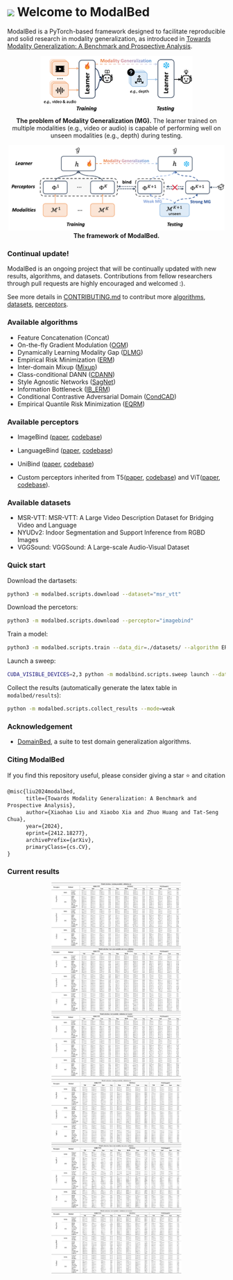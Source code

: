 # <img height=34 src="https://raw.githubusercontent.com/Tarikul-Islam-Anik/Animated-Fluent-Emojis/master/Emojis/Hand%20gestures/Waving%20Hand.png"/> Welcome to ModalBed

ModalBed is a PyTorch-based framework designed to facilitate reproducible and solid research in modality generalization, as introduced in [Towards Modality Generalization: A Benchmark and Prospective Analysis](https://arxiv.org/pdf/2412.18277).


<p align="center">
<img style="width:350px" src="img/MG_1.png" />
<br/>
<strong>The problem of Modality Generalization (MG).</strong> The learner trained on multiple modalities (e.g., video or audio) is capable of performing well on unseen modalities (e.g., depth) during testing. 
</p>

<p align="center">
<img style="width:500px" src="img/MG_2.png" />
<br/>
<strong>The framework of ModalBed.</strong>
</p>


### Continual update!
ModalBed is an ongoing project that will be continually updated with new results, algorithms, and datasets. Contributions from fellow researchers through pull requests are highly encouraged and welcomed :).

See more details in [CONTRIBUTING.md](CONTRIBUTING.md) to contribut more [algorithms](modalbed/algorithms/README.md), [datasets](dataset/README.md), [perceptors](modal_encoder/README.md).


### Available algorithms

- Feature Concatenation (Concat)
- On-the-fly Gradient Modulation ([OGM](https://openaccess.thecvf.com/content/CVPR2022/papers/Peng_Balanced_Multimodal_Learning_via_On-the-Fly_Gradient_Modulation_CVPR_2022_paper.pdf))
- Dynamically Learning Modality Gap ([DLMG](https://openreview.net/pdf?id=QbsPz0SnyV))
- Empirical Risk Minimization ([ERM](https://www.wiley.com/en-fr/Statistical+Learning+Theory-p-9780471030034))
- Inter-domain Mixup ([Mixup](https://arxiv.org/abs/2001.00677))
- Class-conditional DANN ([CDANN](https://openaccess.thecvf.com/content_ECCV_2018/papers/Ya_Li_Deep_Domain_Generalization_ECCV_2018_paper.pdf))
- Style Agnostic Networks ([SagNet](https://arxiv.org/abs/1910.11645))
- Information Bottleneck ([IB_ERM](https://arxiv.org/abs/2106.06607))
- Conditional Contrastive Adversarial Domain ([CondCAD](https://arxiv.org/abs/2201.00057))
- Empirical Quantile Risk Minimization ([EQRM](https://arxiv.org/abs/2207.09944))

### Available perceptors

- ImageBind ([paper](https://facebookresearch.github.io/ImageBind/paper), [codebase](https://github.com/facebookresearch/ImageBind))
- LanguageBind ([paper](https://arxiv.org/abs/2310.01852), [codebase](https://github.com/PKU-YuanGroup/LanguageBind?tab=readme-ov-file))
- UniBind ([paper](https://openaccess.thecvf.com/content/CVPR2024/papers/Lyu_UniBind_LLM-Augmented_Unified_and_Balanced_Representation_Space_to_Bind_Them_CVPR_2024_paper.pdf), [codebase](https://github.com/QC-LY/UniBind))

- Custom perceptors inherited from T5([paper](https://arxiv.org/abs/1910.10683), [codebase](https://huggingface.co/google-t5/t5-small)) and ViT([paper](https://arxiv.org/abs/2010.11929), [codebase](https://huggingface.co/google/vit-base-patch16-224)).

### Available datasets
- MSR-VTT: MSR-VTT: A Large Video Description Dataset for Bridging Video and Language
- NYUDv2: Indoor Segmentation and Support Inference from RGBD Images
- VGGSound: VGGSound: A Large-scale Audio-Visual Dataset

### Quick start

Download the dartasets:

```sh
python3 -m modalbed.scripts.download --dataset="msr_vtt"
```

Download the percetors:
```sh
python3 -m modalbed.scripts.download --perceptor="imagebind"
```

Train a model:
```sh
python3 -m modalbed.scripts.train --data_dir=./datasets/ --algorithm ERM --dataset NYUDv2  --test_env 0 --perceptor imagebind
```

Launch a sweep:
```sh
CUDA_VISIBLE_DEVICES=2,3 python -m modalbind.scripts.sweep launch --data_dir=./datasets/ --output_dir=./msrvtt_imagebind --command_launcher multi_gpu --datasets MSR_VTT --perceptor imagebind --n_hparams 3 --n_trials 3 --algorithms ERM IRM Mixup CDANN SagNet # ...
```

Collect the results (automatically generate the latex table in `modalbed/results`):
```sh
python -m modalbed.scripts.collect_results --mode=weak
```


### Acknowledgement
- [DomainBed](https://github.com/facebookresearch/DomainBed), a suite to test domain generalization algorithms.

### Citing ModalBed
If you find this repository useful, please consider giving a star ⭐ and citation
```
@misc{liu2024modalbed,
      title={Towards Modality Generalization: A Benchmark and Prospective Analysis}, 
      author={Xiaohao Liu and Xiaobo Xia and Zhuo Huang and Tat-Seng Chua},
      year={2024},
      eprint={2412.18277},
      archivePrefix={arXiv},
      primaryClass={cs.CV},
}
```


### Current results

<p align="center"> 
<img width=300 height=450 src="img/weak.png" />

<img width=300 height=450 src="img/strong.png" />
</p>

